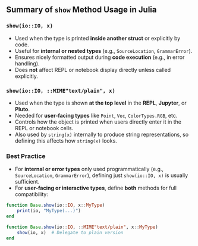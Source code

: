 ## Summary of `show` Method Usage in Julia

### `show(io::IO, x)`
- Used when the type is printed **inside another struct** or explicitly by code.
- Useful for **internal or nested types** (e.g., `SourceLocation`, `GrammarError`).
- Ensures nicely formatted output during **code execution** (e.g., in error handling).
- Does **not** affect REPL or notebook display directly unless called explicitly.

### `show(io::IO, ::MIME"text/plain", x)`
- Used when the type is shown **at the top level** in the **REPL**, **Jupyter**, or **Pluto**.
- Needed for **user-facing types** like `Point`, `Vec`, `ColorTypes.RGB`, etc.
- Controls how the object is printed when users directly enter it in the REPL or notebook cells.
- Also used by `string(x)` internally to produce string representations, so defining this affects how `string(x)` looks.

### Best Practice
- For **internal or error types** only used programmatically (e.g., `SourceLocation`, `GrammarError`), defining just `show(io::IO, x)` is usually sufficient.
- For **user-facing or interactive types**, define **both** methods for full compatibility:

```julia
function Base.show(io::IO, x::MyType)
    print(io, "MyType(...)")
end

function Base.show(io::IO, ::MIME"text/plain", x::MyType)
    show(io, x)  # Delegate to plain version
end
